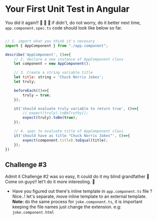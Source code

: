 # Your First Unit Test in Angular
You did it again!! :clap: :clap: :clap: if didn't, do not worry, do it better next time, `app.component.spec.ts` code should look like below so far. 

```js

// 1. import what you think it's necesary
import { AppComponent } from "./app.component";

describe('AppComponent', ()=>{
	// 2. declare a new instance of AppComponent class 	
	let component = new AppComponent();

	// 3. Create a string variable title
	let title: string = 'Chuck Norris Jokes';
	let truly;

	beforeEach(()=>{
		truly = true;
	});

	it('should evaluate truly variable to return true', ()=>{
		// expect(truly).toBeTruthy();
		expect(truly).toBe(true);
	});

	// 4. spec to evaluate title of AppComponent class
	it('should have as title "Chuck Norris Jokes"', ()=>{
		expect(component.title).toEqual(title);
	});
})

```

## Challenge #3
Admit it Challenge #2 was so easy, It could do it my blind grandfather :older_man:
<br>Come on guys!! let't do it more interesting. :facepunch:
- Have you figured out there's inline template in `app.component.ts` file ? Nice..! let's separate, move inline template to an external template. <b>Note: </b> do the same process for `joke.component.ts`, it is important keeping the file names just change the extension. e.g: `joke.component.html`
